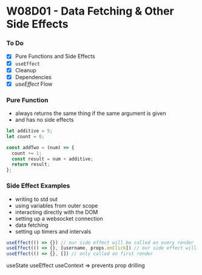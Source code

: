 # W08D01 - Data Fetching & Other Side Effects

### To Do
- [x] Pure Functions and Side Effects
- [x] `useEffect`
- [x] Cleanup
- [x] Dependencies
- [x] _useEffect_ Flow

### Pure Function
* always returns the same thing if the same argument is given
* and has no side effects

```js
let additive = 5;
let count = 0;

const addTwo = (num) => {
  count += 1;
  const result = num + additive;
  return result;
};
```

### Side Effect Examples
* writing to std out
* using variables from outer scope
* interacting directly with the DOM
* setting up a websocket connection
* data fetching
* setting up timers and intervals


```js
useEffect(() => {}) // our side effect will be called on every render
useEffect(() => {}, [username, props.onClick]) // our side effect will be called on initial render and then only if `username` changes
useEffect(() => {}, []) // only called on first render
```

useState
useEffect
useContext => prevents prop drilling


















